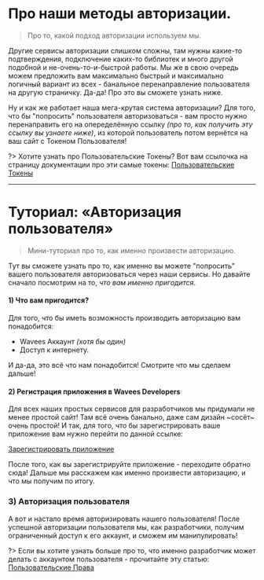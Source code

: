 # Про наши методы авторизации.

> Про то, какой подход авторизации используем мы.

Другие сервисы авторизации слишком сложны, там нужны какие-то подтверждения, подключение каких-то библиотек и много другой подобной и не-очень-то-и-быстрой работы. Мы же в свою очередь можем предложить вам максимально быстрый и максимально логичный вариант из всех - банальное перенаправление пользователя на другую страничку. Да-да! Про это вы сможете узнать ниже.

Ну и как же работает наша мега-крутая система авторизации? Для того, что бы "попросить" пользователя авторизоваться - вам просто нужно перенаправить его на опеределённую ссылку *(про то, как получить эту ссылку вы узнаете ниже)*, из которой пользователь потом вернётся на ваш сайт с Токеном Пользователя!

?> Хотите узнать про Пользовательские Токены? Вот вам ссылочка на страницу документации про эти самые токены: [Пользовательские Токены](/ru/users/tokens.md)

***

# Туториал: «Авторизация пользователя»

> Мини-туториал про то, как именно произвести авторизацию.

Тут вы сможете узнать про то, как именно вы можете "попросить" вашего пользователя авторизоваться через наши сервисы. Но давайте сначало посмотрим на то, *что вам именно пригодится*.

#### 1) Что вам пригодится?

Для того, что бы иметь возможность производить авторизацию вам понадобится:

* Wavees Аккаунт *(хотя бы один)*
* Доступ к интернету.

И да-да, это всё что нам понадобится! Смотрите что мы сделаем дальше!

#### 2) Регистрация приложения в Wavees Developers

Для всех наших простых сервисов для разработчиков мы придумали не менее простой сайт! Там всё очень банально, даже сам дизайн ~сосёт~ очень простой! И так, для того, что бы зарегистрировать ваше приложение вам нужно перейти по данной ссылке:

[Зарегистрировать приложение](https://developer.wavees.co.vu/panel/projects/create?return=authentication/configuration)

После того, как вы зарегистрируйте приложение - переходите обратно сюда! Дальше мы расскажем как именно произвести авторизацию, и что мы получим по итогу.

### 3) Авторизация пользователя

А вот и настало время авторизировать нашего пользователя! После успешной авторизации пользователя мы, как разработчики, получим ограниченный доступ к его аккаунт, и сможем им манипулировать!

?> Если вы хотите узнать больше про то, что именно разработчик может делать с аккаунтом пользователя - прочитайте эту статью: [Пользовательские Права](/ru/users/permissions.md)